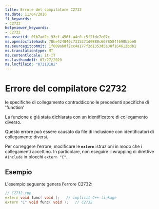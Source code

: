 ```yaml
---
title: Errore del compilatore C2732
ms.date: 11/04/2016
f1_keywords:
- C2732
helpviewer_keywords:
- C2732
ms.assetid: 01b7ad2c-93cf-456f-a4c0-c5f2fdc7c07c
ms.openlocfilehash: 78be424040c7315271d0880c6678584f698b5be8
ms.sourcegitcommit: 1f009ab0f2cc4a177f2d1353d5a38f164612bdb1
ms.translationtype: MT
ms.contentlocale: it-IT
ms.lasthandoff: 07/27/2020
ms.locfileid: "87218182"
---
```

# <a name="compiler-error-c2732"></a>Errore del compilatore C2732

le specifiche di collegamento contraddicono le precedenti specifiche di 'function'

La funzione è già stata dichiarata con un identificatore di collegamento diverso.

Questo errore può essere causato da file di inclusione con identificatori di collegamento diversi.

Per correggere l'errore, modificare le **`extern`** istruzioni in modo che i collegamenti accettino. In particolare, non eseguire il wrapping di direttive `#include` in blocchi `extern "C"`.

## <a name="example"></a>Esempio

L'esempio seguente genera l'errore C2732:

```cpp
// C2732.cpp
extern void func( void );   // implicit C++ linkage
extern "C" void func( void );   // C2732
```
